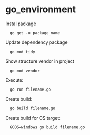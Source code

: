 # go_environment

Instal package
```
  go get -u package_name
```

Update dependency package
```
  go mod tidy
```

Show structure vendor in project
```
  go mod vendor
```

Execute:
```
  go run filename.go
```

Create build:
```
  go build filename.go
```

Create build for OS target:
```
  GOOS=windows go build filename.go
```
